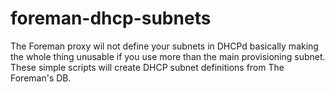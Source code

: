 # foreman-dhcp-subnets
The Foreman proxy wil not define your subnets in DHCPd basically making the whole thing unusable if you use more than the main provisioning subnet.
These simple scripts will create DHCP subnet definitions from The Foreman's DB.
